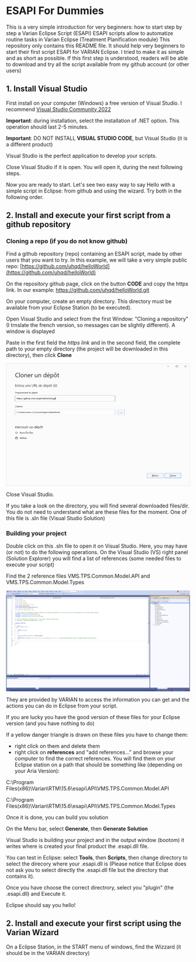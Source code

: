 # ESAPI For Dummies

This is a very simple introduction for very beginners: how to start step by step a Varian Eclipse Script (ESAPI)
ESAPI scripts allow to automatize routine tasks in Varian Eclipse (Treatment Planification module)
This repository only contains this README file. It should help very beginners to start their first script ESAPI for VARIAN Eclipse.
I tried to make it as simple and as short as possible.
If this first step is understood, readers will be able to download and try all the script available from my github account (or other users)

## 1. Install Visual Studio
First install on your computer (Windows) a free version of Visual Studio. I recommend  [Visual Studio Community 2022](https://visualstudio.microsoft.com/fr/vs/community/)

**Important**: during installation, select the installation of .NET option. This operation should last 2-5 minutes. 

**Important**: DO NOT INSTALL **VISUAL STUDIO CODE**, but Visual Studio (it is a different product)

Visual Studio is the perfect application to develop your scripts. 

Close Visual Studio if it is open. You will open it, during the next following steps. 

Now you are ready to start. Let's see two easy way to say Hello with a simple script in Eclipse: from github and using the wizard. Try both in the following order. 

##  2. Install and execute your first script from a github repository
### Cloning a repo (if you do not know github)
Find a github repository (repo) containing an ESAPI script, made by other users that you want to try.
In this example, we will take a very simple public repo: [https://github.com/uhqd/helloWorld](https://github.com/uhqd/helloWorld)

On the repository github page, click on the button **CODE** and copy the https link. In our example: https://github.com/uhqd/helloWorld.git


On your computer, create an empty directory. This directory must be available from your Eclipse Station (to be executed).

Open Visual Studio and select from the first Window: "Cloning a repository" (I trnslate the french version, so messages can be slightly different). A window is displayed

Paste in the first field the *https link* and in the second field, the complete path to your empty directory (the project will be downloaded in this directory), then click **Clone**


<img src="1.png" width="800" align="center">



Close Visual Studio.

If you take a look on the directory, you will find several downloaded files/dir. You do not need to understand what are these files for the moment.
One of this file is .sln file (Visual Studio Solution)
### Building your project
Double click on this .sln file to open it on Visual Studio. 
Here, you may have (or not) to do the following operations. On the Visual Studio (VS) right panel (Solution Explorer) you will find a list of references (some needed files to execute your script)

Find the 2 reference files VMS.TPS.Common.Model.API and VMS.TPS.Common.Model.Types


<img src="1b.png" width="800" align="center">



They are provided by VARIAN to access the information you can get and the actions you can do in Eclipse from your script.

If you are lucky you have the good version of these files for your Eclipse version (and you have nothing to do)




If a yellow danger triangle is drawn on these files you have to change them: 
- right click on them and delete them
- right click on **references** and "add references..." and browse your computer to find the correct references.
  You will find them on your Eclipse station on a path that should be something like (depending on your Aria Version):
  
C:\Program Files(x86)\Varian\RTM\15.6\esapi\API\VMS.TPS.Common.Model.API
  
C:\Program Files(x86)\Varian\RTM\15.6\esapi\API\VMS.TPS.Common.Model.Types

Once it is done, you can build you solution 

On the Menu bar, select **Generate**, then **Generate Solution**

Visual Studio is building your project and in the output window (bootom) it writes where is created your final product the .esapi.dll file. 

You can test in Eclipse: select **Tools**, then **Scripts**, then change directory to select the direcory where your .esapi.dll is (Please notice that Eclipse does not ask you to select directly the .esapi.dll file but the directory that contains it).

Once you have choose the correct directrory, select you "plugin" (the .esapi.dll)  and Execute it.

Eclipse should say you hello!


##  2. Install and execute your first script using the Varian Wizard
On a Eclipse Station, in the START menu of windows, find the Wizzard (it should be in the VARIAN directory)






